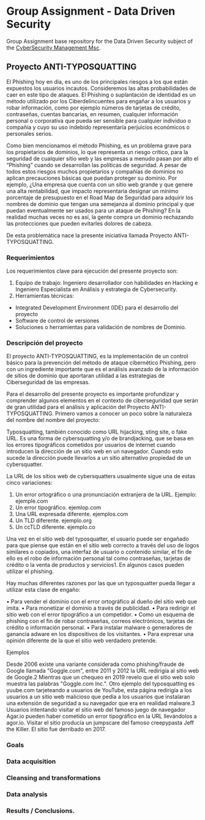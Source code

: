 # Group Assignment - Data Driven Security

Group Assignment base repository for the Data Driven Security subject of the [CyberSecurity Management Msc](https://www.talent.upc.edu/ing/professionals/presentacio/codi/221101/cybersecurity-management/).

## Proyecto ANTI-TYPOSQUATTING

El Phishing hoy en día, es uno de los principales riesgos a los que están expuestos los usuarios incautos. Consideremos las altas probabilidades de caer en este tipo de ataques. El Phishing o suplantación de identidad es un método utilizado por los Ciberdelincuentes para engañar a los usuarios y robar información, como por ejemplo números de tarjetas de crédito, contraseñas, cuentas bancarias, en resumen, cualquier información personal o corporativa que pueda ser sensible para cualquier individuo o compañía y cuyo su uso indebido representaría perjuicios económicos o personales serios.

Como bien mencionamos el método Phishing, es un problema grave para los propietarios de dominios, lo que representa un riesgo crítico, para la seguridad de cualquier sitio web y las empresas a menudo pasan por alto el “Phishing” cuando se desarrollan las políticas de seguridad. A pesar de todos estos riesgos muchos propietarios y compañías de dominios no aplican precauciones básicas que puedan proteger su dominio. Por ejemplo, ¿Una empresa que cuenta con un sitio web grande y que genere una alta rentabilidad, que impacto representaría designar un mínimo porcentaje de presupuesto en el Road Map de Seguridad para adquirir los nombres de dominio que tengan una semejanza al dominio principal y que puedan eventualmente ser usados para un ataque de Phishing? En la realidad muchas veces no es así, la gente compra un dominio rechazando las protecciones que pueden evitarles dolores de cabeza. 

De esta problemática nace la presente iniciativa llamada Proyecto ANTI-TYPOSQUATTING.


### Requerimientos

Los requerimientos clave para ejecución del presente proyecto son:
1.	Equipo de trabajo: Ingeniero desarrollador con habilidades en Hacking e Ingeniero Especialista en Análisis y estrategia de Cybersecurity.
2.	Herramientas técnicas: 
-	Integrated Development Environment (IDE) para el desarrollo del proyecto
-	Software de control de versiones
-	Soluciones o herramientas para validación de nombres de Dominio.

  
  
### Descripción del proyecto

El proyecto ANTI-TYPOSQUATTING, es la implementación de un control básico para la prevención del método de ataque cibernético Phishing, pero con un ingrediente importante que es el análisis avanzado de la información de sitios de dominio que aportaran utilidad a las estrategias de Ciberseguridad de las empresas.

Para el desarrollo del presente proyecto es importante profundizar y comprender algunos elementos en el contexto de ciberseguridad que serán de gran utilidad para el análisis y aplicación del Proyecto ANTI-TYPOSQUATTING. 
Primero vamos a conocer un poco sobre la naturaleza del nombre del nombre del proyecto:

Typosquatting, también conocido como URL hijacking, sting site, o fake URL. Es una forma de cybersquatting y/o de brandjacking, que se basa en los errores tipográficos cometidos por usuarios de internet cuando introducen la dirección de un sitio web en un navegador. Cuando esto sucede la dirección puede llevarlos a un sitio alternativo propiedad de un cybersquatter.

La URL de los sitios web de cybersquatters usualmente sigue una de estas cinco variaciones:

1.	Un error ortográfico o una pronunciación extranjera de la URL. Ejemplo: ejemple.com
2.	Un error tipográfico. ejemlop.com
3.	Una URL expresada diferente. ejemplos.com
4.	Un TLD diferente. ejemplo.org
5.	Un ccTLD diferente. ejemplo.co

Una vez en el sitio web del typosquatter, el usuario puede ser engañado para que piense que están en el sitio web correcto a través del uso de logos similares o copiados, una interfaz de usuario o contenido similar, el fin de ello es el robo de información personal tal como contraseñas, tarjetas de crédito o la venta de productos y servicios1. En algunos casos pueden utilizar el phishing.

Hay muchas diferentes razones por las que un typosquatter pueda llegar a utilizar esta clase de engaño:

•	Para vender el dominio con el error ortográfico al dueño del sitio web que imita.
•	Para monetizar el dominio a través de publicidad.
•	Para redirigir el sitio web con el error tipográfico a un competidor.
•	Como un esquema de phishing con el fin de robar contraseñas, correos electrónicos, tarjetas de crédito o información personal.
•	Para instalar malware o generadores de ganancia adware en los dispositivos de los visitantes.
•	Para expresar una opinión diferente de la que el sitio web verdadero pretende.

Ejemplos

Desde 2006 existe una variante considerada como phishing/fraude de Google llamada "Goggle.com", entre 2011 y 2012 la URL redirigía al sitio web de Google.2 Mientras que un chequeo en 2019 revelo que el sitio web solo muestra las palabras "Goggle.com Inc.". Otro ejemplo del typosquatting es yuube.com tarjeteando a usuarios de YouTube, esta página redirigía a los usuarios a un sitio web malicioso que pedía a los usuarios que instalaran una extensión de seguridad a su navegador que era en realidad malware.3
Usuarios intentando visitar el sitio web del famoso juego de navegador Agar.io pueden haber cometido un error tipográfico en la URL llevándolos a agor.io. Visitar el sitio producía un jumpscare del famoso creepypasta Jeff the Killer. El sitio fue derribado en 2017.


### Goals

### Data acquisition

### Cleansing and transformations

### Data analysis

### Results / Conclusions.



~~~~
